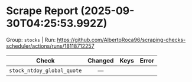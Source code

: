# Scrape Report (2025-09-30T04:25:53.992Z)

Group: `stocks`  |  Run: https://github.com/AlbertoRoca96/scraping-checks-scheduler/actions/runs/18118712257

| Check | Changed | Keys | Error |
|---|:---:|:--|:--|
| `stock_ntdoy_global_quote` | — |  |  |
